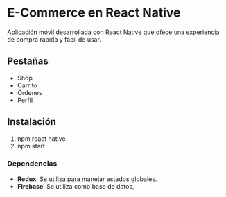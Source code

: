 # E-Commerce en React Native

Aplicación móvil desarrollada con React Native que ofece una experiencia de compra rápida y fácil de usar.

## Pestañas

- Shop
- Carrito
- Órdenes
- Perfil

## Instalación

1. npm react native
2. npm start

### Dependencias
- **Redux**: Se utiliza para manejar estados globales.
- **Firebase**: Se utiliza como base de datos,